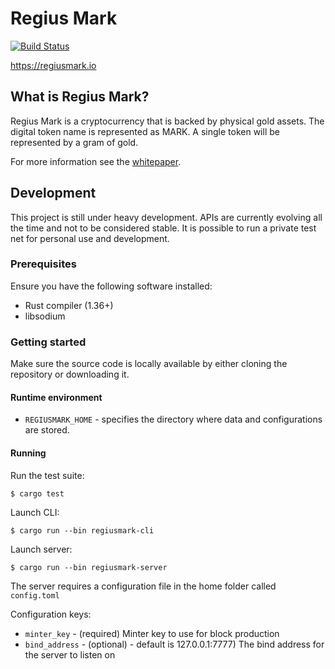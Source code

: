 # Regius Mark
[![Build Status](https://travis-ci.com/RegiusMark/RegiusMark.svg?branch=master)](https://travis-ci.com/RegiusMark/RegiusMark)

https://regiusmark.io

## What is Regius Mark?

Regius Mark is a cryptocurrency that is backed by physical gold assets. The
digital token name is represented as MARK. A single token will be represented by
a gram of gold.

For more information see the [whitepaper](https://regiusmark.io/whitepaper).

## Development

This project is still under heavy development. APIs are currently evolving all
the time and not to be considered stable. It is possible to run a private test
net for personal use and development.

### Prerequisites

Ensure you have the following software installed:

- Rust compiler (1.36+)
- libsodium

### Getting started

Make sure the source code is locally available by either cloning the repository
or downloading it.

#### Runtime environment

- `REGIUSMARK_HOME` - specifies the directory where data and configurations are
  stored.

#### Running

Run the test suite:
```
$ cargo test
```

Launch CLI:
```
$ cargo run --bin regiusmark-cli
```

Launch server:
```
$ cargo run --bin regiusmark-server
```

The server requires a configuration file in the home folder called
`config.toml`

Configuration keys:

- `minter_key` - (required) Minter key to use for block production
- `bind_address` - (optional) - default is 127.0.0.1:7777) The bind address for
  the server to listen on
